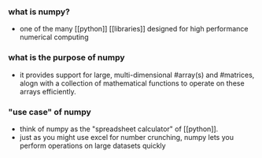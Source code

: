 
### what is numpy?
- one of the many [[python]] [[libraries]] designed for high performance numerical computing

### what is the purpose of numpy
- it provides support for large, multi-dimensional #array(s) and #matrices, alogn with a collection of mathematical functions to operate on these arrays efficiently. 

### "use case" of numpy
- think of numpy as the "spreadsheet calculator" of [[python]]. 
- just as you might use excel for number crunching, numpy lets you perform operations on large datasets quickly

